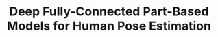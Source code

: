 ---
title: "Deep Fully-Connected Part-Based Models for Human Pose Estimation"
year: 2018
pdf_url: "http://www.robots.ox.ac.uk/~tvg/publications/2018/debem18.pdf"
category: "vision"
author_list: "Rodrigo de Bem, Anurag Arnab, Stuart Golodetz, Michael Sapienza, Philip H.S. Torr"
grant: "MURI"
pub_in: "Asian Conference on Machine Learning (ACML) 2018"
---